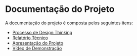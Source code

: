 # Documentação do Projeto

A documentação do projeto é composta pelos seguintes itens: 
 - [Processo de Design Thinking](concepcao/PPLCC-M%20-%20T1-G06%20-%20Animais%20de%20estimação%20(Pets).pdf)
 - [Relatório Técnico](relatorio/Relatorio%20Tecnico.md)
 - [Apresentação do Projeto](apresentacao/PETS%20(1).pptx)
 - [Vídeo de Demonstração]([https://youtube.com](https://youtu.be/6qTaE9Lw7m8)https://youtu.be/6qTaE9Lw7m8)

